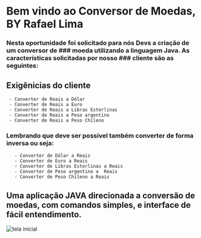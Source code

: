 # Bem vindo ao Conversor de Moedas, BY Rafael Lima

### Nesta oportunidade foi solicitado para nós Devs a criação de um conversor de ### moeda utilizando a linguagem Java. As características solicitadas por nosso ### cliente são as seguintes:


## Exigênicias do cliente
     - Converter de Reais a Dólar
     - Converter de Reais a Euro
     - Converter de Reais a Libras Esterlinas
     - Converter de Reais a Peso argentino
     - Converter de Reais a Peso Chileno
### Lembrando que deve ser possível também converter de forma inversa ou seja:

       - Converter de Dólar a Reais
       - Converter de Euro a Reais
       - Converter de Libras Esterlinas a Reais
       - Converter de Peso argentino a  Reais
       - Converter de Peso Chileno a Reais


## Uma aplicação JAVA direcionada a conversão de moedas, com comandos simples, e interface de fácil entendimento.

![tela inicial](//images/tela_inicial_conversor.png)

